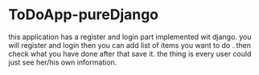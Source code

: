 # ToDoApp-pureDjango
this application has a register and login part implemented wit django. you will register and login then you can add list of items you want to do . then check what you have done
after that save it. the thing is every user could just see her/his own information.
